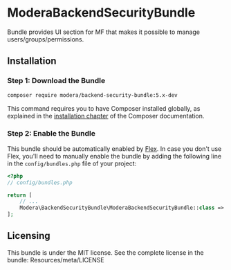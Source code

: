 # ModeraBackendSecurityBundle

Bundle provides UI section for MF that makes it possible to manage users/groups/permissions.

## Installation

### Step 1: Download the Bundle

``` bash
composer require modera/backend-security-bundle:5.x-dev
```

This command requires you to have Composer installed globally, as explained
in the [installation chapter](https://getcomposer.org/doc/00-intro.md) of the Composer documentation.

### Step 2: Enable the Bundle

This bundle should be automatically enabled by [Flex](https://symfony.com/doc/current/setup/flex.html).
In case you don't use Flex, you'll need to manually enable the bundle by
adding the following line in the `config/bundles.php` file of your project:

``` php
<?php
// config/bundles.php

return [
    // ...
    Modera\BackendSecurityBundle\ModeraBackendSecurityBundle::class => ['all' => true],
];
```

## Licensing

This bundle is under the MIT license. See the complete license in the bundle:
Resources/meta/LICENSE
